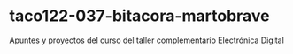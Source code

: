 # taco122-037-bitacora-martobrave
Apuntes y proyectos del curso del taller complementario Electrónica Digital
